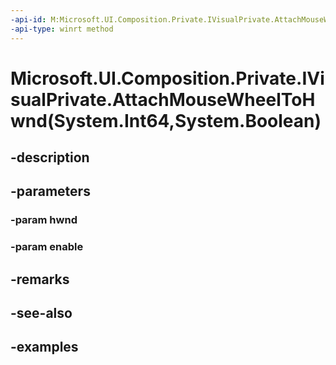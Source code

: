 ```yaml
---
-api-id: M:Microsoft.UI.Composition.Private.IVisualPrivate.AttachMouseWheelToHwnd(System.Int64,System.Boolean)
-api-type: winrt method
---
```


# Microsoft.UI.Composition.Private.IVisualPrivate.AttachMouseWheelToHwnd(System.Int64,System.Boolean)

<!--
public void AttachMouseWheelToHwnd (long hwnd, bool enable);
-->


## -description

## -parameters

### -param hwnd

### -param enable

## -remarks

## -see-also

## -examples


